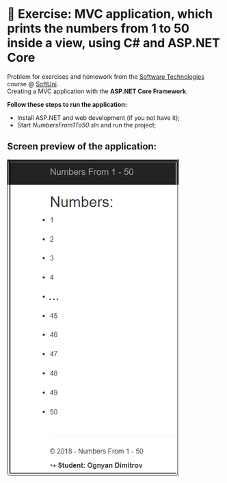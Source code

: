 # :triangular_ruler: Exercise: MVC application, which prints the numbers from 1 to 50 inside a view, using C# and ASP.NET Core

Problem for exercises and homework from the [Software Technologies](https://github.com/OgnyanDD/Software-Technologies) course @ [SoftUni](https://softuni.bg/).<br/>
Creating a MVC application with the **ASP.NET Core Framework**.<br/>

**Follow these steps to run the application:**
- Install ASP.NET and web development (if you not have it);
- Start *NumbersFrom1To50.sln* and run the project;

## Screen preview of the application:
![Preview](https://github.com/OgnyanDD/Software-Technologies/blob/master/TF26.%20CSHARP%20ASP.NET%20MVC%20OVERVIEW.NET%20MVC%20OVERVIEW/01.%20Numbers%20From%201%20-%2050/Preview.png)

